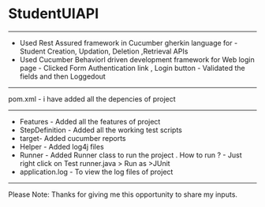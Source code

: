 # StudentUIAPI
---

* Used Rest Assured framework in Cucumber gherkin language for - Student Creation, Updation, Deletion ,Retrieval APIs
* Used Cucumber Behaviorl driven development framework for Web login page - Clicked Form Authentication link , Login button - Validated the fields and then Loggedout
---
pom.xml - i have added all the depencies of project

----
* Features - Added all the features of project
* StepDefinition - Added all the working test scripts
* target- Added cucumber reports
* Helper - Added log4j files
* Runner - Added Runner class to run the project . How to run ? - Just right click on Test runner.java > Run as >JUnit
* application.log - To view the log files of project

------

Please Note: Thanks for giving me this opportunity to share my inputs.

